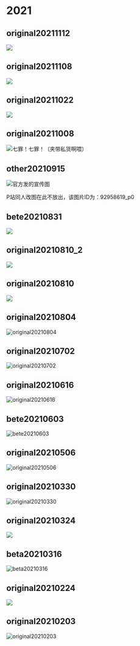 # 2021

## original20211112

![](https://upload-bbs.mihoyo.com/upload/2021/11/12/5875627/5bb71f37baac18dd2ab917d434fd6b2f_6960502472726747412.png)

## original20211108

![](https://upload-bbs.mihoyo.com/upload/2021/11/08/5875627/435fd09cd6bcd3c6c6053cc6a24958b1_9060482917685623806.png)

## original20211022

![](https://upload-bbs.mihoyo.com/upload/2021/10/22/5875627/70cf03f444fd15db2ffa9fc6e400d990_7129654656695937748.png)

## original20211008

![&#x4E03;&#x7F6A;&#xFF01;&#x4E03;&#x7F6A;&#xFF01;&#xFF08;&#x5939;&#x5E26;&#x79C1;&#x8D27;&#x554A;&#x5582;&#xFF09;](../../.gitbook/assets/original20211008.png)

## other20210915

![&#x5B98;&#x65B9;&#x53D1;&#x7684;&#x5BA3;&#x4F20;&#x56FE;](../../.gitbook/assets/other20210915.jpg)

P站同人改图在此不放出，该图片ID为：92958619\_p0

## bete20210831

![](../../.gitbook/assets/bete20210831.png)

## original20210810\_2

![](../../.gitbook/assets/original20210810_2.png)

## original20210810

![](../../.gitbook/assets/original20210810.png)

## original20210804

![original20210804](../../.gitbook/assets/original20210804.png)

## original20210702

![original20210702](../../.gitbook/assets/original20210702.png)

## original20210616

![original20210616](../../.gitbook/assets/original20210616.png)

## bete20210603

![bete20210603](../../.gitbook/assets/bete20210603.png)

## original20210506

![original20210506](../../.gitbook/assets/oringinal20210506.png)

## original20210330

![original20210330](../../.gitbook/assets/original20210330.png)

## original20210324

![](../../.gitbook/assets/original20210324.png)

## beta20210316

![beta20210316](../../.gitbook/assets/beta20210316.png)

## original20210224

![](../../.gitbook/assets/original20210224.png)

## original20210203

![original20210203](../../.gitbook/assets/original20210203.png)

